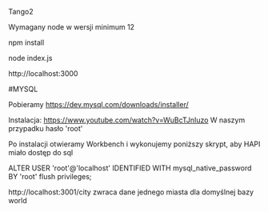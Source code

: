 Tango2

Wymagany node w wersji minimum 12

npm install

node index.js

http://localhost:3000

#MYSQL

Pobieramy
https://dev.mysql.com/downloads/installer/

Instalacja:
https://www.youtube.com/watch?v=WuBcTJnIuzo
W naszym przypadku hasło 'root'

Po instalacji otwieramy Workbench i wykonujemy poniższy skrypt, aby HAPI miało dostęp do sql

ALTER USER 'root'@'localhost' IDENTIFIED WITH mysql_native_password BY 'root'
flush privileges;

http://localhost:3001/city
zwraca dane jednego miasta dla domyślnej bazy world